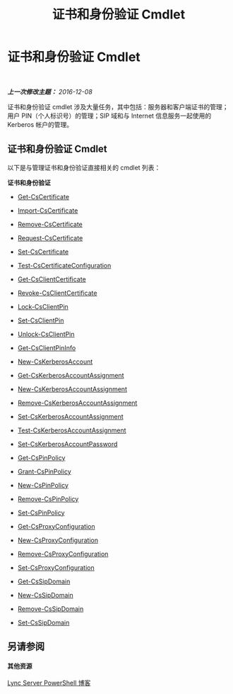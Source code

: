 ﻿---
title: 证书和身份验证 Cmdlet
TOCTitle: 证书和身份验证 Cmdlet
ms:assetid: ebb51778-3558-49d2-8343-d83e7a731559
ms:mtpsurl: https://technet.microsoft.com/zh-cn/library/Gg415680(v=OCS.15)
ms:contentKeyID: 49314641
ms.date: 12/10/2016
mtps_version: v=OCS.15
ms.translationtype: HT
---

# 证书和身份验证 Cmdlet

 

_**上一次修改主题：** 2016-12-08_

证书和身份验证 cmdlet 涉及大量任务，其中包括：服务器和客户端证书的管理；用户 PIN（个人标识号）的管理；SIP 域和与 Internet 信息服务一起使用的 Kerberos 帐户的管理。

## 证书和身份验证 Cmdlet

以下是与管理证书和身份验证直接相关的 cmdlet 列表：

**证书和身份验证**

  - [Get-CsCertificate](get-cscertificate.md)

  - [Import-CsCertificate](import-cscertificate.md)

  - [Remove-CsCertificate](remove-cscertificate.md)

  - [Request-CsCertificate](request-cscertificate.md)

  - [Set-CsCertificate](set-cscertificate.md)

  - [Test-CsCertificateConfiguration](test-cscertificateconfiguration.md)

  - [Get-CsClientCertificate](get-csclientcertificate.md)

  - [Revoke-CsClientCertificate](revoke-csclientcertificate.md)

  - [Lock-CsClientPin](lock-csclientpin.md)

  - [Set-CsClientPin](set-csclientpin.md)

  - [Unlock-CsClientPin](unlock-csclientpin.md)

  - [Get-CsClientPinInfo](get-csclientpininfo.md)

  - [New-CsKerberosAccount](new-cskerberosaccount.md)

  - [Get-CsKerberosAccountAssignment](get-cskerberosaccountassignment.md)

  - [New-CsKerberosAccountAssignment](new-cskerberosaccountassignment.md)

  - [Remove-CsKerberosAccountAssignment](remove-cskerberosaccountassignment.md)

  - [Set-CsKerberosAccountAssignment](set-cskerberosaccountassignment.md)

  - [Test-CsKerberosAccountAssignment](test-cskerberosaccountassignment.md)

  - [Set-CsKerberosAccountPassword](set-cskerberosaccountpassword.md)

  - [Get-CsPinPolicy](get-cspinpolicy.md)

  - [Grant-CsPinPolicy](grant-cspinpolicy.md)

  - [New-CsPinPolicy](new-cspinpolicy.md)

  - [Remove-CsPinPolicy](remove-cspinpolicy.md)

  - [Set-CsPinPolicy](set-cspinpolicy.md)

  - [Get-CsProxyConfiguration](get-csproxyconfiguration.md)

  - [New-CsProxyConfiguration](new-csproxyconfiguration.md)

  - [Remove-CsProxyConfiguration](remove-csproxyconfiguration.md)

  - [Set-CsProxyConfiguration](set-csproxyconfiguration.md)

  - [Get-CsSipDomain](get-cssipdomain.md)

  - [New-CsSipDomain](new-cssipdomain.md)

  - [Remove-CsSipDomain](remove-cssipdomain.md)

  - [Set-CsSipDomain](set-cssipdomain.md)

## 另请参阅

#### 其他资源

[Lync Server PowerShell 博客](http://go.microsoft.com/fwlink/?linkid=203150%26clcid=0x804)

